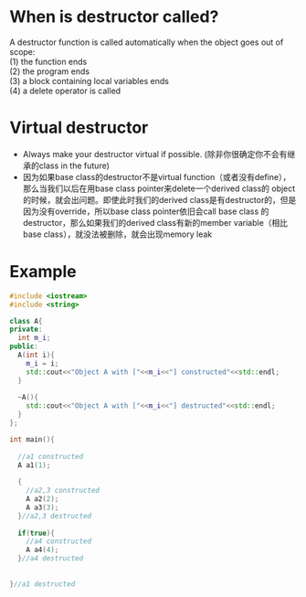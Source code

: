 # When is destructor called?
A destructor function is called automatically when the object goes out of scope:  
(1) the function ends  
(2) the program ends  
(3) a block containing local variables ends  
(4) a delete operator is called   

# Virtual destructor
- Always make your destructor virtual if possible. (除非你很确定你不会有继承的class in the future)  
- 因为如果base class的destructor不是virtual function（或者没有define），那么当我们以后在用base class pointer来delete一个derived class的
object 的时候，就会出问题。即使此时我们的derived class是有destructor的，但是因为没有override，所以base class pointer依旧会call base class
的 destructor，那么如果我们的derived class有新的member variable（相比base class），就没法被删除，就会出现memory leak

# Example
```cpp
#include <iostream>
#include <string>

class A{
private:
  int m_i;
public:
  A(int i){
    m_i = i;
    std::cout<<"Object A with ["<<m_i<<"] constructed"<<std::endl;
  }
  
  ~A(){
    std::cout<<"Object A with ["<<m_i<<"] destructed"<<std::endl;
  }
};

int main(){
  
  //a1 constructed
  A a1(1);
  
  { 
    //a2,3 constructed
    A a2(2);
    A a3(3);
  }//a2,3 destructed
  
  if(true){
    //a4 constructed
    A a4(4);
  }//a4 destructed
  
  
}//a1 destructed
```
